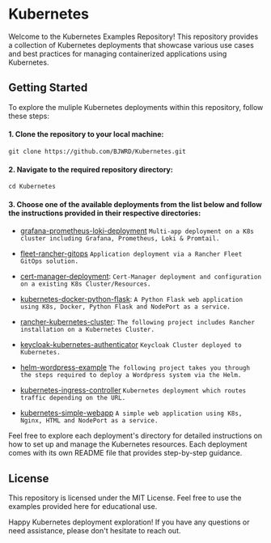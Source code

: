 # Kubernetes

Welcome to the Kubernetes Examples Repository! This repository provides a collection of Kubernetes deployments that showcase various use cases and best practices for managing containerized applications using Kubernetes.

## Getting Started
To explore the muliple Kubernetes deployments within this repository, follow these steps:

#### 1.	Clone the repository to your local machine:
    git clone https://github.com/BJWRD/Kubernetes.git
  
#### 2. Navigate to the required repository directory:
    cd Kubernetes
  
#### 3. Choose one of the available deployments from the list below and follow the instructions provided in their respective directories:

* [grafana-prometheus-loki-deployment](https://github.com/BJWRD/Kubernetes/grafana-prometheus-loki-deployment) `Multi-app deployment on a K8s cluster including Grafana, Prometheus, Loki & Promtail.`

* [fleet-rancher-gitops](https://github.com/BJWRD/Kubernetes/fleet-rancher-gitops) `Application deployment via a Rancher Fleet GitOps solution.`

* [cert-manager-deployment](https://github.com/BJWRD/Kubernetes/cert-manager-deployment): `Cert-Manager deployment and configuration on a existing K8s Cluster/Resources.`

* [kubernetes-docker-python-flask](https://github.com/BJWRD/Kubernetes/kubernetes-docker-python-flask): `A Python Flask web application using K8s, Docker, Python Flask and NodePort as a service.`

* [rancher-kubernetes-cluster](https://github.com/BJWRD/Kubernetes/rancher-kubernetes-cluster): `The following project includes Rancher installation on a Kubernetes Cluster.`

* [keycloak-kubernetes-authenticator](https://github.com/BJWRD/Kubernetes/keycloak-kubernetes-authenticator) `Keycloak Cluster deployed to Kubernetes.`

* [helm-wordpress-example](https://github.com/BJWRD/Kubernetes/helm-wordpress-example) `The following project takes you through the steps required to deploy a Wordpress system via the Helm.`

* [kubernetes-ingress-controller](https://github.com/BJWRD/Kubernetes/kubernetes-ingress-controller) `Kubernetes deployment which routes traffic depending on the URL.`

* [kubernetes-simple-webapp](https://github.com/BJWRD/Kubernetes/kubernetes-simple-webapp) `A simple web application using K8s, Nginx, HTML and NodePort as a service.`

Feel free to explore each deployment's directory for detailed instructions on how to set up and manage the Kubernetes resources. Each deployment comes with its own README file that provides step-by-step guidance.

## License
This repository is licensed under the MIT License. Feel free to use the examples provided here for educational use.

Happy Kubernetes deployment exploration! If you have any questions or need assistance, please don't hesitate to reach out.






